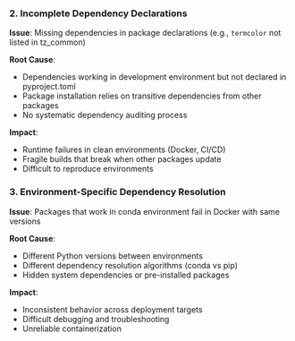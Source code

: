 ### 2. Incomplete Dependency Declarations

**Issue**: Missing dependencies in package declarations (e.g., `termcolor` not listed in tz_common)

**Root Cause**: 
- Dependencies working in development environment but not declared in pyproject.toml
- Package installation relies on transitive dependencies from other packages
- No systematic dependency auditing process

**Impact**: 
- Runtime failures in clean environments (Docker, CI/CD)
- Fragile builds that break when other packages update
- Difficult to reproduce environments

### 3. Environment-Specific Dependency Resolution

**Issue**: Packages that work in conda environment fail in Docker with same versions

**Root Cause**: 
- Different Python versions between environments
- Different dependency resolution algorithms (conda vs pip)
- Hidden system dependencies or pre-installed packages

**Impact**: 
- Inconsistent behavior across deployment targets
- Difficult debugging and troubleshooting
- Unreliable containerization
